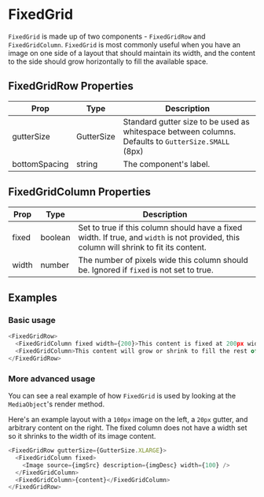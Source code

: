# FixedGrid

`FixedGrid` is made up of two components - `FixedGridRow` and `FixedGridColumn`. `FixedGrid` is most commonly useful when you have an image on one side of a layout that should maintain its width, and the content to the side should grow horizontally to fill the available space.

## FixedGridRow Properties

| Prop | Type | Description |
| ---- | ---- | ----------- |
| gutterSize | GutterSize| Standard gutter size to be used as whitespace between columns. Defaults to `GutterSize.SMALL` (8px) |
| bottomSpacing | string | The component's label. |

## FixedGridColumn Properties

| Prop | Type | Description |
| ---- | ---- | ----------- |
| fixed | boolean| Set to true if this column should have a fixed width. If true, and `width` is not provided, this column will shrink to fit its content. |
| width | number | The number of pixels wide this column should be. Ignored if `fixed` is not set to true. |

## Examples

### Basic usage

```js
<FixedGridRow>
  <FixedGridColumn fixed width={200}>This content is fixed at 200px wide</FixedGridColumn>
  <FixedGridColumn>This content will grow or shrink to fill the rest of the horizontal space.</FixedGridColumn>
</FixedGridRow>
```

### More advanced usage

You can see a real example of how `FixedGrid` is used by looking at the `MediaObject`'s render method.

Here's an example layout with a `100px` image on the left, a `20px` gutter, and arbitrary content on the right. The fixed column does not have a width set so it shrinks to the width of its image content.

```js
<FixedGridRow gutterSize={GutterSize.XLARGE}>
  <FixedGridColumn fixed>
    <Image source={imgSrc} description={imgDesc} width={100} />
  </FixedGridColumn>
  <FixedGridColumn>{content}</FixedGridColumn>
</FixedGridRow>
```
